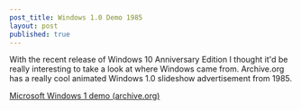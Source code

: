 ```yaml
---
post_title: Windows 1.0 Demo 1985
layout: post
published: true
---
```


With the recent release of Windows 10 Anniversary Edition I thought it'd be really interesting to take a look at where Windows came from.
Archive.org has a really cool animated Windows 1.0 slideshow advertisement from 1985.

<a href="https://archive.org/details/win1demo">Microsoft Windows 1 demo (archive.org)</a>
